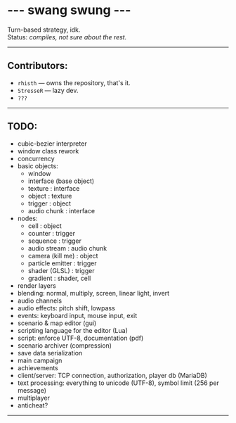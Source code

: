 ﻿# --- swang swung ---
Turn-based strategy, idk.\
Status: *compiles, not sure about the rest.*
___
## Contributors:
- `rhisth` — owns the repository, that's it.
- `StresseR` — lazy dev.
- `???`
___
## TODO:
- cubic-bezier interpreter
- window class rework
- concurrency
- basic objects:
	- window
	- interface (base object)
	- texture : interface
	- object : texture
	- trigger : object
	- audio chunk : interface
- nodes:
	- cell : object
	- counter : trigger
	- sequence : trigger
	- audio stream : audio chunk
	- camera (kill me) : object
	- particle emitter : trigger
	- shader (GLSL) : trigger
	- gradient : shader, cell
- render layers
- blending: normal, multiply, screen, linear light, invert
- audio channels
- audio effects: pitch shift, lowpass
- events: keyboard input, mouse input, exit
- scenario & map editor (gui)
- scripting language for the editor (Lua)
- script: enforce UTF-8, documentation (pdf)
- scenario archiver (compression)
- save data serialization
- main campaign
- achievements
- client/server: TCP connection, authorization, player db (MariaDB)
- text processing: everything to unicode (UTF-8), symbol limit (256 per message)
- multiplayer
- anticheat?
___